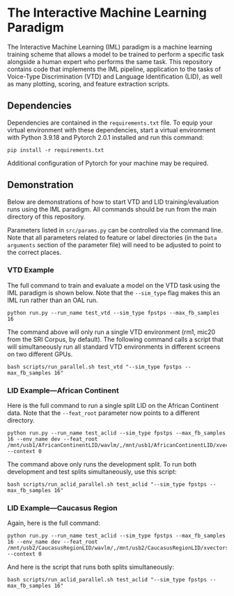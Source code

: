 # The Interactive Machine Learning Paradigm
The Interactive Machine Learning (IML) paradigm is a machine learning training scheme that allows a model to be trained to perform a specific task alongside a human expert who performs the same task. This repository contains code that implements the IML pipeline, application to the tasks of Voice-Type Discrimination (VTD) and Language Identification (LID), as well as many plotting, scoring, and feature extraction scripts.

## Dependencies
Dependencies are contained in the `requirements.txt` file. To equip your virtual environment with these dependencies, start a virtual environment with Python 3.9.18 and Pytorch 2.0.1 installed and run this command:

```
pip install -r requirements.txt
```

Additional configuration of Pytorch for your machine may be required.

## Demonstration
Below are demonstrations of how to start VTD and LID training/evaluation runs using the IML paradigm. All commands should be run from the main directory of this repository. 

Parameters listed in `src/params.py` can be controlled via the command line. Note that all parameters related to feature or label directories (in the `Data arguments` section of the parameter file) will need to be adjusted to point to the correct places.

### VTD Example
The full command to train and evaluate a model on the VTD task using the IML paradigm is shown below. Note that the `--sim_type` flag makes this an IML run rather than an OAL run.

```
python run.py --run_name test_vtd --sim_type fpstps --max_fb_samples 16
```

The command above will only run a single VTD environment (rm1, mic20 from the SRI Corpus, by default). The following command calls a script that will simultaneously run all standard VTD environments in different screens on two different GPUs. 

```
bash scripts/run_parallel.sh test_vtd "--sim_type fpstps --max_fb_samples 16"
```

### LID Example—African Continent
Here is the full command to run a single split LID on the African Continent data. Note that the `--feat_root` parameter now points to a different directory.

```
python run.py --run_name test_aclid --sim_type fpstps --max_fb_samples 16 --env_name dev --feat_root /mnt/usb1/AfricanContinentLID/wavlm/,/mnt/usb1/AfricanContinentLID/xvectors/ --context 0
```

The command above only runs the development split. To run both development and test splits simultaneously, use this script:

```
bash scripts/run_aclid_parallel.sh test_aclid "--sim_type fpstps --max_fb_samples 16"
```

### LID Example—Caucasus Region
Again, here is the full command:

```
python run.py --run_name test_aclid --sim_type fpstps --max_fb_samples 16 --env_name dev --feat_root /mnt/usb2/CaucasusRegionLID/wavlm/,/mnt/usb2/CaucasusRegionLID/xvectors/ --context 0
```

And here is the script that runs both splits simultaneously:

```
bash scripts/run_aclid_parallel.sh test_aclid "--sim_type fpstps --max_fb_samples 16"
```
